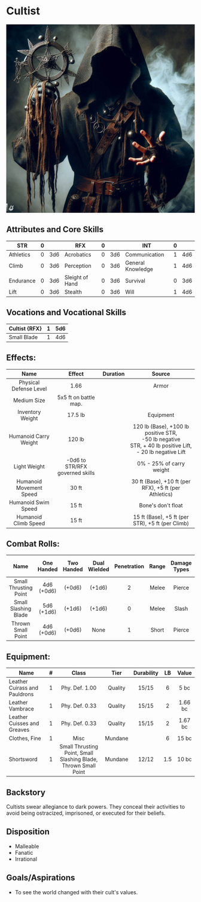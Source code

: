 # Cultist

![](Cultist.jpg)

## Attributes and Core Skills

| STR       |   0   |       | RFX             |   0   |       | INT               |   0   |       |
| --------- | :---: | :---: | --------------- | :---: | :---: | ----------------- | :---: | :---: |
| Athletics |   0   |  3d6  | Acrobatics      |   0   |  3d6  | Communication     |   1   |  4d6  |
| Climb     |   0   |  3d6  | Perception      |   0   |  3d6  | General Knowledge |   1   |  4d6  |
| Endurance |   0   |  3d6  | Sleight of Hand |   0   |  3d6  | Survival          |   0   |  3d6  |
| Lift      |   0   |  3d6  | Stealth         |   0   |  3d6  | Will         |   1   |  4d6  |

## Vocations and Vocational Skills

| Cultist {RFX} |   1   |  5d6  |
| ------------- | :---: | :---: |
| Small Blade   |   1   |  4d6  |

## Effects:

|          Name           |             Effect              | Duration |                                                                  Source                                                                  |
| :---------------------: | :-----------------------------: | :------: | :--------------------------------------------------------------------------------------------------------------------------------------: |
| Physical Defense Level  |              1.66               |          |                                                                  Armor                                                                   |
|       Medium Size       |      5x5 ft on battle map.      |          |                                                                                                                                          |
|    Inventory Weight     |             17.5 lb             |          |                                                                Equipment                                                                 |
|  Humanoid Carry Weight  |             120 lb              |          | 120 lb (Base), +100 lb positive STR,<br />-50 lb negative STR, + 40 lb positive Lift,<br />- 20 lb negative Lift |
|      Light Weight       | -0d6 to STR/RFX governed skills |          |                                                         0% - 25% of carry weight                                                         |
| Humanoid Movement Speed |              30 ft              |          |                                          30 ft (Base), +10 ft (per RFX), +5 ft (per Athletics)                                           |
|   Humanoid Swim Speed   |              15 ft              |          |                                                            Bone's don't float                                                            |
|  Humanoid Climb Speed   |              15 ft              |          |                                             15 ft (Base), +5 ft (per STR), +5 ft (per Climb)                                             |

## Combat Rolls:

|         Name          | One<br />Handed | Two<br />Handed | Dual<br />Wielded | Penetration | Range | Damage<br />Types | Engageable<br />Opponents | Area Of<br />Effect | Resource<br />Class |
| :-------------------: | :-------------: | :-------------: | :---------------: | :---------: | :---: | :---------------: | :-----------------------: | :-----------------: | :-----------------: |
| Small Thrusting Point | 4d6<br />(+0d6) |     (+0d6)      |      (+1d6)       |      2      | Melee |      Pierce       |           Rapid           |        None         |        None         |
| Small Slashing Blade  | 5d6<br />(+1d6) |     (+1d6)      |      (+1d6)       |      0      | Melee |       Slash       |           Rapid           |        None         |        None         |
|  Thrown Small Point   | 4d6<br />(+0d6) |     (+0d6)      |       None        |      1      | Short |      Pierce       |           Quick           |        None         |        None         |

## Equipment:

| Name                          |   #   |                              Class                              |  Tier   | Durability |  LB   |  Value  |
| ----------------------------- | :---: | :-------------------------------------------------------------: | :-----: | :--------: | :---: | :-----: |
| Leather Cuirass and Pauldrons |   1   |                         Phy. Def. 1.00                          | Quality |   15/15    |   6   | 5 bc |
| Leather Vambrace              |   1   |                         Phy. Def. 0.33                          | Quality |   15/15    |   2   | 1.66 bc |
| Leather Cuisses and Greaves   |   1   |                         Phy. Def. 0.33                          | Quality |   15/15    |   2   | 1.67 bc |
| Clothes, Fine                 |   1   |                              Misc                               | Mundane |            |   6   |  15 bc  |
| Shortsword                    |   1   | Small Thrusting Point, Small Slashing Blade, Thrown Small Point | Mundane |   12/12    |  1.5  |  10 bc  |

## Backstory

Cultists swear allegiance to dark powers. They conceal
their activities to avoid being ostracized, imprisoned, or executed for their beliefs.

## Disposition

- Malleable
- Fanatic
- Irrational

## Goals/Aspirations

- To see the world changed with their cult's values.
